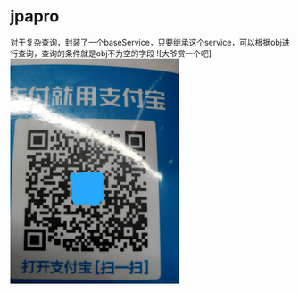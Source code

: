# jpapro
对于复杂查询，封装了一个baseService，只要继承这个service，可以根据obj进行查询，查询的条件就是obj不为空的字段
 ![大爷赏一个吧]<img src="https://github.com/zhxuebest/jpapro/blob/master/src/main/resources/241522636282_.pic.jpg" width="60%" height="60%" alt="还在路上，稍等..."/> 

